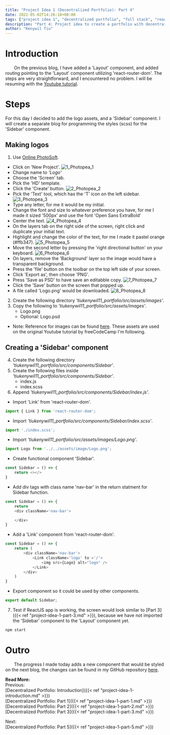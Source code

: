 ```yaml
---
title: "Project Idea 1 (Decentralized Portfolio): Part 4"
date: 2022-05-02T14:26:18+08:00
tags: ["project idea 1", "decentralized portfolio", "full stack", "reactjs", "javascript"]
description: "Part 4: Project idea to create a portfolio with decentrailized web3 technologies"
author: "Kenywil Tiu"
---
```

# Introduction

&nbsp;&nbsp;&nbsp;&nbsp;&nbsp;&nbsp; On the previous blog, I have added a 'Layout' component, and added routing pointing to the 'Layout' component utilizing 'react-router-dom'. The steps are very straightforward, and I encountered no problem. I will be resuming with the [Youtube tutorial](https://youtu.be/bmpI252DmiI). 

# Steps  
For this day I decided to add the logo assets, and a 'Sidebar' component. I will create a separate blog for programming the styles (scss) for the 'Sidebar' component.

## Making logos
1. Use [Online PhotoSoft](https://www.onlinephotosoft.com/).
- Click on 'New Project'.
![1_Photopea_1](/img/project-idea-1-part-4/1_Photopea_1.png)
- Change name to *'Logo'*
- Choose the 'Screen' tab.
- Pick the 'HD' template.
- Click the 'Create' button.
![2_Photopea_2](/img/project-idea-1-part-4/2_Photopea_2.png)
- Pick the 'Text' tool, which has the 'T' icon on the left sidebar.
![3_Photopea_3](/img/project-idea-1-part-4/3_Photopea_3.png)  
- Type any letter, for me it would be my initial.
- Change the font and size to whatever preference you have, for me I made it sized '500px' and use the font 'Open Sans ExtraBold'
- Center the text.
![4_Photopea_4](/img/project-idea-1-part-4/4_Photopea_4.png)  
- On the layers tab on the right side of the screen, right click and duplicate your initial text.
- Highlight and change the color of the text, for me I made it pastel orange (#ffb347).
![5_Photopea_5](/img/project-idea-1-part-4/5_Photopea_5.png)  
- Move the second letter by pressing the 'right directional button' on your keyboard.
![6_Photopea_6](/img/project-idea-1-part-4/6_Photopea_6.png)  
- On layers, remove the 'Background' layer so the image would have a transparent background.
- Press the 'file' button on the toolbar on the top left side of your screen.
- Click 'Export as', then choose 'PNG'.
- Press 'Save as PSD' to have save an editabble copy.
![7_Photopea_7](/img/project-idea-1-part-4/7_Photopea_7.png)  
- Click the 'Save' button on the screen that popped up.
- A file called 'Logo.png' would be downloaded.
![8_Photopea_8](/img/project-idea-1-part-4/8_Photopea_8.png)  

2. Create the following directory *'tiukenywil11_portfolio/src/assets/images'*.
3. Copy the following to *'tiukenywil11_portfolio/src/assets/images'*.
	- Logo.png
	- Optional: Logo.psd
- Note: Reference for images can be found [here](https://github.com/bobangajicsm/react-portfolio-website/tree/master/src/assets/images). These assets are used on the original Youtube tutorial by freeCodeCamp I'm following.

## Creating a 'Sidebar' component
4. Create the following directory *'tiukenywil11_portfolio/src/components/Sidebar'*.
5. Create the following files inside *'tiukenywil11_portfolio/src/components/Sidebar'*.
	- index.js
	- index.scss
6. Append *'tiukenywil11_portfolio/src/components/Sidebar/index.js'*.
- Import 'Link' from 'react-router-dom'.
```javascript
import { Link } from 'react-router-dom';
```  
- Import *'tiukenywil11_portfolio/src/components/Sidebar/index.scss'*.
```javascript
import './index.scss';
```  
- Import *'tiukenywil11_portfolio/src/assets/images/Logo.png'*.
```javascript
import Logo from '../../assets/image/Logo.png';
```  
- Create functional component 'Sidebar'.
```javascript
const Sidebar = () => {
	return <></>
}
```
- Add div tags with class name 'nav-bar' in the return statment for Sidebar function.
```javascript
const Sidebar = () => {
	return 
    <div className='nav-bar'>

    </div>
}
```
- Add a 'Link' component from 'react-router-dom'.
```javascript
const Sidebar = () => {
	return (
		<div className='nav-bar'>
			<Link className='logo' to ='/'>
				<img src={Logo} alt="logo" />
			</Link>
		</div>
	)
}
```
- Export component so it could be used by other components.
```javascript
export default Sidebar;
```  
7. Test if ReactJS app is working, the screen would look similar to [Part 3]({{< ref "project-idea-1-part-3.md" >}}), because we have not imported the 'Sidebar' component to the 'Layout' component yet.

```bash
npm start
```

# Outro  
&nbsp;&nbsp;&nbsp;&nbsp;&nbsp;&nbsp; The progress I made today adds a new component that would be styled on the next blog, the changes can be found in my GitHub repository [here](https://github.com/tiukenywil11/decentralized-portfolio/commit/ae9de68ba583ae7dbfca0bfab9cb1ddce266bad9).  
  
**Read More:**  
Previous:  
[Decentralized Portfolio: Introduction]({{< ref "project-idea-1-introduction.md" >}})  
[Decentralized Portfolio: Part 1]({{< ref "project-idea-1-part-1.md" >}})  
[Decentralized Portfolio: Part 2]({{< ref "project-idea-1-part-2.md" >}})  
[Decentralized Portfolio: Part 3]({{< ref "project-idea-1-part-3.md" >}})  
  
Next:  
[Decentralized Portfolio: Part 5]({{< ref "project-idea-1-part-5.md" >}})  